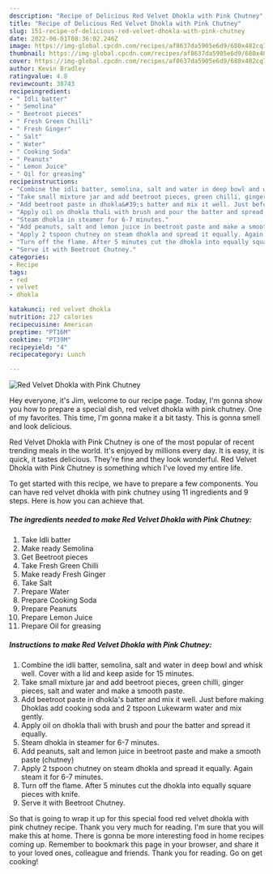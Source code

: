 ```yaml
---
description: "Recipe of Delicious Red Velvet Dhokla with Pink Chutney"
title: "Recipe of Delicious Red Velvet Dhokla with Pink Chutney"
slug: 151-recipe-of-delicious-red-velvet-dhokla-with-pink-chutney
date: 2022-06-01T08:36:02.246Z
image: https://img-global.cpcdn.com/recipes/af8637da5905e6d9/680x482cq70/red-velvet-dhokla-with-pink-chutney-recipe-main-photo.jpg
thumbnail: https://img-global.cpcdn.com/recipes/af8637da5905e6d9/680x482cq70/red-velvet-dhokla-with-pink-chutney-recipe-main-photo.jpg
cover: https://img-global.cpcdn.com/recipes/af8637da5905e6d9/680x482cq70/red-velvet-dhokla-with-pink-chutney-recipe-main-photo.jpg
author: Kevin Bradley
ratingvalue: 4.8
reviewcount: 38743
recipeingredient:
- " Idli batter"
- " Semolina"
- " Beetroot pieces"
- " Fresh Green Chilli"
- " Fresh Ginger"
- " Salt"
- " Water"
- " Cooking Soda"
- " Peanuts"
- " Lemon Juice"
- " Oil for greasing"
recipeinstructions:
- "Combine the idli batter, semolina, salt and water in deep bowl and whisk well. Cover with a lid and keep aside for 15 minutes."
- "Take small mixture jar and add beetroot pieces, green chilli, ginger pieces, salt and water and make a smooth paste."
- "Add beetroot paste in dhokla&#39;s batter and mix it well. Just before making Dhoklas add cooking soda and 2 tspoon Lukewarm water and mix gently."
- "Apply oil on dhokla thali with brush and pour the batter and spread it equally."
- "Steam dhokla in steamer for 6-7 minutes."
- "Add peanuts, salt and lemon juice in beetroot paste and make a smooth paste (chutney)"
- "Apply 2 tspoon chutney on steam dhokla and spread it equally. Again steam it for 6-7 minutes."
- "Turn off the flame. After 5 minutes cut the dhokla into equally square pieces with knife."
- "Serve it with Beetroot Chutney."
categories:
- Recipe
tags:
- red
- velvet
- dhokla

katakunci: red velvet dhokla 
nutrition: 217 calories
recipecuisine: American
preptime: "PT16M"
cooktime: "PT39M"
recipeyield: "4"
recipecategory: Lunch

---
```



![Red Velvet Dhokla with Pink Chutney](https://img-global.cpcdn.com/recipes/af8637da5905e6d9/680x482cq70/red-velvet-dhokla-with-pink-chutney-recipe-main-photo.jpg)

Hey everyone, it's Jim, welcome to our recipe page. Today, I'm gonna show you how to prepare a special dish, red velvet dhokla with pink chutney. One of my favorites. This time, I'm gonna make it a bit tasty. This is gonna smell and look delicious.



Red Velvet Dhokla with Pink Chutney is one of the most popular of recent trending meals in the world. It's enjoyed by millions every day. It is easy, it is quick, it tastes delicious. They're fine and they look wonderful. Red Velvet Dhokla with Pink Chutney is something which I've loved my entire life.


To get started with this recipe, we have to prepare a few components. You can have red velvet dhokla with pink chutney using 11 ingredients and 9 steps. Here is how you can achieve that.

<!--inarticleads1-->

##### The ingredients needed to make Red Velvet Dhokla with Pink Chutney:

1. Take  Idli batter
1. Make ready  Semolina
1. Get  Beetroot pieces
1. Take  Fresh Green Chilli
1. Make ready  Fresh Ginger
1. Take  Salt
1. Prepare  Water
1. Prepare  Cooking Soda
1. Prepare  Peanuts
1. Prepare  Lemon Juice
1. Prepare  Oil for greasing




<!--inarticleads2-->

##### Instructions to make Red Velvet Dhokla with Pink Chutney:

1. Combine the idli batter, semolina, salt and water in deep bowl and whisk well. Cover with a lid and keep aside for 15 minutes.
1. Take small mixture jar and add beetroot pieces, green chilli, ginger pieces, salt and water and make a smooth paste.
1. Add beetroot paste in dhokla&#39;s batter and mix it well. Just before making Dhoklas add cooking soda and 2 tspoon Lukewarm water and mix gently.
1. Apply oil on dhokla thali with brush and pour the batter and spread it equally.
1. Steam dhokla in steamer for 6-7 minutes.
1. Add peanuts, salt and lemon juice in beetroot paste and make a smooth paste (chutney)
1. Apply 2 tspoon chutney on steam dhokla and spread it equally. Again steam it for 6-7 minutes.
1. Turn off the flame. After 5 minutes cut the dhokla into equally square pieces with knife.
1. Serve it with Beetroot Chutney.




So that is going to wrap it up for this special food red velvet dhokla with pink chutney recipe. Thank you very much for reading. I'm sure that you will make this at home. There is gonna be more interesting food in home recipes coming up. Remember to bookmark this page in your browser, and share it to your loved ones, colleague and friends. Thank you for reading. Go on get cooking!
